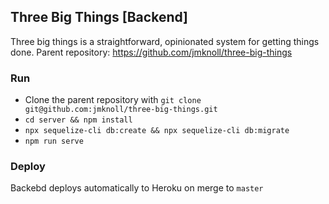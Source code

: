 ## Three Big Things [Backend]

Three big things is a straightforward, opinionated system for getting things done.
Parent repository: https://github.com/jmknoll/three-big-things

### Run

- Clone the parent repository with `git clone git@github.com:jmknoll/three-big-things.git`
- `cd server && npm install`
- `npx sequelize-cli db:create && npx sequelize-cli db:migrate`
- `npm run serve`

### Deploy

Backebd deploys automatically to Heroku on merge to `master`
